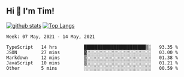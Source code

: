## Hi 👋 I'm Tim!
  
  [![github stats](https://github-readme-stats.vercel.app/api?username=thostetler&theme=dracula&count_private=true&show_icons=true)](https://github.com/thostetler/github-readme-stats)
  [![Top Langs](https://github-readme-stats.vercel.app/api/top-langs/?username=thostetler&layout=compact&count_private=true&theme=dracula&show_icons=true)](https://github.com/thostetler/github-readme-stats)
 
<!--START_SECTION:waka-->
```text
Week: 07 May, 2021 - 14 May, 2021

TypeScript   14 hrs          ███████████████████████▒░   93.35 % 
JSON         27 mins         ▓░░░░░░░░░░░░░░░░░░░░░░░░   03.00 % 
Markdown     12 mins         ▒░░░░░░░░░░░░░░░░░░░░░░░░   01.38 % 
JavaScript   10 mins         ▒░░░░░░░░░░░░░░░░░░░░░░░░   01.21 % 
Other        5 mins          ░░░░░░░░░░░░░░░░░░░░░░░░░   00.59 % 
```
<!--END_SECTION:waka-->
